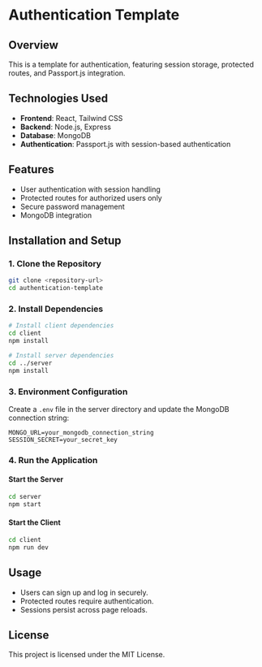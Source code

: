 # Authentication Template

## Overview
This is a template for authentication, featuring session storage, protected routes, and Passport.js integration.

## Technologies Used
- **Frontend**: React, Tailwind CSS
- **Backend**: Node.js, Express
- **Database**: MongoDB
- **Authentication**: Passport.js with session-based authentication

## Features
- User authentication with session handling
- Protected routes for authorized users only
- Secure password management
- MongoDB integration

## Installation and Setup

### 1. Clone the Repository
```sh
git clone <repository-url>
cd authentication-template
```

### 2. Install Dependencies
```sh
# Install client dependencies
cd client
npm install

# Install server dependencies
cd ../server
npm install
```

### 3. Environment Configuration
Create a `.env` file in the server directory and update the MongoDB connection string:
```env
MONGO_URL=your_mongodb_connection_string
SESSION_SECRET=your_secret_key
```

### 4. Run the Application
#### Start the Server
```sh
cd server
npm start
```

#### Start the Client
```sh
cd client
npm run dev
```

## Usage
- Users can sign up and log in securely.
- Protected routes require authentication.
- Sessions persist across page reloads.

## License
This project is licensed under the MIT License.

